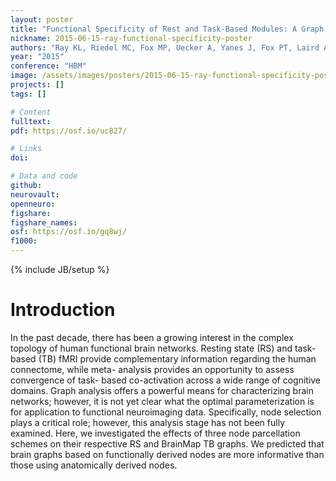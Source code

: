```yaml
---
layout: poster
title: "Functional Specificity of Rest and Task-Based Modules: A Graph Theoretical Analysis"
nickname: 2015-06-15-ray-functional-specificity-poster
authors: "Ray KL, Riedel MC, Fox MP, Uecker A, Yanes J, Fox PT, Laird AR"
year: "2015"
conference: "HBM"
image: /assets/images/posters/2015-06-15-ray-functional-specificity-poster.png
projects: []
tags: []

# Content
fulltext:
pdf: https://osf.io/uc827/

# Links
doi:

# Data and code
github:
neurovault:
openneuro:
figshare:
figshare_names:
osf: https://osf.io/gq8wj/
f1000:
---
```

{% include JB/setup %}

# Introduction

In the past decade, there has been a growing interest in the complex topology of human functional brain networks. Resting state (RS) and task-based (TB) fMRI provide complementary information regarding the human connectome, while meta- analysis provides an opportunity to assess convergence of task- based co-activation across a wide range of cognitive domains. Graph analysis offers a powerful means for characterizing brain networks; however, it is not yet clear what the optimal parameterization is for application to functional neuroimaging data. Specifically, node selection plays a critical role; however, this analysis stage has not been fully examined. Here, we investigated the effects of three node parcellation schemes on their respective RS and BrainMap TB graphs. We predicted that brain graphs based on functionally derived nodes are more informative than those using anatomically derived nodes.
